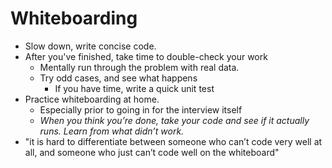 # Whiteboarding
- Slow down, write concise code.
- After you've finished, take time to double-check your work
  - Mentally run through the problem with real data.
  - Try odd cases, and see what happens
    - If you have time, write a quick unit test
- Practice whiteboarding at home.
  - Especially prior to going in for the interview itself
  - *When you think you’re done, take your code and see if it actually runs. Learn from what didn’t work.*
- "it is hard to differentiate between someone who can’t code very well at all, and someone who just can’t code well on the whiteboard"